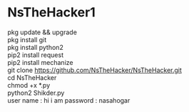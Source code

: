 # NsTheHacker1
pkg update && upgrade </br>
pkg install git </br>
pkg install python2 </br>
pip2 install request </br>
pip2 install mechanize </br>
git clone https://github.com/NsTheHacker/NsTheHacker.git </br>
cd NsTheHacker </br>
chmod +x *.py </br>
python2 Shikder.py </br>
user name : hi i am
password : nasahogar
